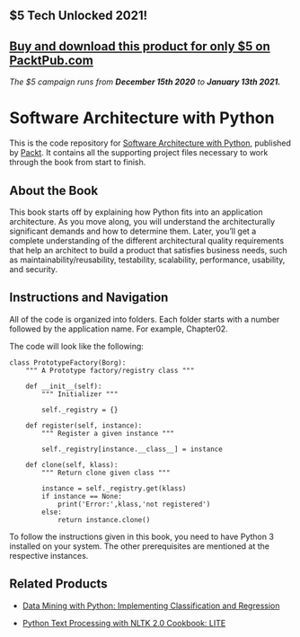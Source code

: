 


## $5 Tech Unlocked 2021!
[Buy and download this product for only $5 on PacktPub.com](https://www.packtpub.com/)
-----
*The $5 campaign         runs from __December 15th 2020__ to __January 13th 2021.__*

# Software Architecture with Python
This is the code repository for [Software Architecture with Python](https://www.packtpub.com/application-development/software-architecture-python?utm_source=github&utm_medium=repository&utm_campaign=9781786468529), published by [Packt](https://www.packtpub.com/?utm_source=github). It contains all the supporting project files necessary to work through the book from start to finish.
## About the Book
This book starts off by explaining how Python fits into an application architecture. As you move along, you will understand the architecturally significant demands and how to determine them. Later, you’ll get a complete understanding of the different architectural quality requirements that help an architect to build a product that satisfies business needs, such as maintainability/reusability, testability, scalability, performance, usability, and security.


## Instructions and Navigation
All of the code is organized into folders. Each folder starts with a number followed by the application name. For example, Chapter02.



The code will look like the following:
```
class PrototypeFactory(Borg):
    """ A Prototype factory/registry class """
    
    def __init__(self):
        """ Initializer """

        self._registry = {}

    def register(self, instance):
        """ Register a given instance """

        self._registry[instance.__class__] = instance

    def clone(self, klass):
        """ Return clone given class """

        instance = self._registry.get(klass)
        if instance == None:
            print('Error:',klass,'not registered')
        else:
            return instance.clone()

```

To follow the instructions given in this book, you need to have Python 3 installed on your system. The other prerequisites are mentioned at the respective instances.

## Related Products
* [Data Mining with Python: Implementing Classification and Regression](https://www.packtpub.com/big-data-and-business-intelligence/data-mining-python-implementing-classification-and-regression?utm_source=github&utm_medium=repository&utm_campaign=9781785885716)

* [Python Text Processing with NLTK 2.0 Cookbook: LITE](https://www.packtpub.com/application-development/python-text-processing-nltk-20-cookbook-lite?utm_source=github&utm_medium=repository&utm_campaign=9781849516389)
